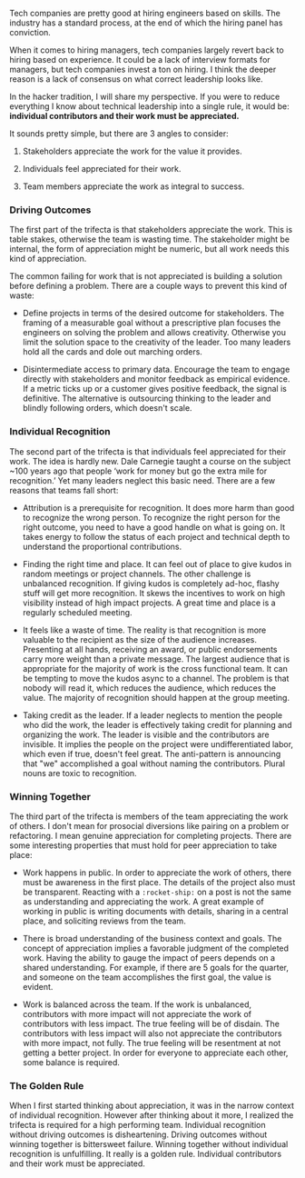 Tech companies are pretty good at hiring engineers based on skills. The industry has a standard process, at the end of which the hiring panel has conviction.

When it comes to hiring managers, tech companies largely revert back to hiring based on experience. It could be a lack of interview formats for managers, but tech companies invest a ton on hiring. I think the deeper reason is a lack of consensus on what correct leadership looks like.

In the hacker tradition, I will share my perspective. If you were to reduce everything I know about technical leadership into a single rule, it would be: **individual contributors and their work must be appreciated.**

It sounds pretty simple, but there are 3 angles to consider:

1. Stakeholders appreciate the work for the value it provides.

1. Individuals feel appreciated for their work.

1. Team members appreciate the work as integral to success.

### Driving Outcomes

The first part of the trifecta is that stakeholders appreciate the work. This is table stakes, otherwise the team is wasting time. The stakeholder might be internal, the form of appreciation might be numeric, but all work needs this kind of appreciation.

The common failing for work that is not appreciated is building a solution before defining a problem. There are a couple ways to prevent this kind of waste:

- Define projects in terms of the desired outcome for stakeholders. The framing of a measurable goal without a prescriptive plan focuses the engineers on solving the problem and allows creativity. Otherwise you limit the solution space to the creativity of the leader. Too many leaders hold all the cards and dole out marching orders.

- Disintermediate access to primary data. Encourage the team to engage directly with stakeholders and monitor feedback as empirical evidence. If a metric ticks up or a customer gives positive feedback, the signal is definitive. The alternative is outsourcing thinking to the leader and blindly following orders, which doesn't scale.

### Individual Recognition

The second part of the trifecta is that individuals feel appreciated for their work. The idea is hardly new. Dale Carnegie taught a course on the subject ~100 years ago that people ‘work for money but go the extra mile for recognition.’ Yet many leaders neglect this basic need. There are a few reasons that teams fall short:

- Attribution is a prerequisite for recognition. It does more harm than good to recognize the wrong person. To recognize the right person for the right outcome, you need to have a good handle on what is going on. It takes energy to follow the status of each project and technical depth to understand the proportional contributions.

- Finding the right time and place. It can feel out of place to give kudos in random meetings or project channels. The other challenge is unbalanced recognition. If giving kudos is completely ad-hoc, flashy stuff will get more recognition. It skews the incentives to work on high visibility instead of high impact projects. A great time and place is a regularly scheduled meeting.

- It feels like a waste of time. The reality is that recognition is more valuable to the recipient as the size of the audience increases. Presenting at all hands, receiving an award, or public endorsements carry more weight than a private message. The largest audience that is appropriate for the majority of work is the cross functional team. It can be tempting to move the kudos async to a channel. The problem is that nobody will read it, which reduces the audience, which reduces the value. The majority of recognition should happen at the group meeting.

- Taking credit as the leader. If a leader neglects to mention the people who did the work, the leader is effectively taking credit for planning and organizing the work. The leader is visible and the contributors are invisible. It implies the people on the project were undifferentiated labor, which even if true, doesn't feel great. The anti-pattern is announcing that "we" accomplished a goal without naming the contributors. Plural nouns are toxic to recognition.

### Winning Together

The third part of the trifecta is members of the team appreciating the work of others. I don't mean for prosocial diversions like pairing on a problem or refactoring. I mean genuine appreciation for completing projects. There are some interesting properties that must hold for peer appreciation to take place:

- Work happens in public. In order to appreciate the work of others, there must be awareness in the first place. The details of the project also must be transparent. Reacting with a `:rocket-ship:` on a post is not the same as understanding and appreciating the work. A great example of working in public is writing documents with details, sharing in a central place, and soliciting reviews from the team.

- There is broad understanding of the business context and goals. The concept of appreciation implies a favorable judgment of the completed work. Having the ability to gauge the impact of peers depends on a shared understanding. For example, if there are 5 goals for the quarter, and someone on the team accomplishes the first goal, the value is evident.

- Work is balanced across the team. If the work is unbalanced, contributors with more impact will not appreciate the work of contributors with less impact. The true feeling will be of disdain. The contributors with less impact will also not appreciate the contributors with more impact, not fully. The true feeling will be resentment at not getting a better project. In order for everyone to appreciate each other, some balance is required.

### The Golden Rule

When I first started thinking about appreciation, it was in the narrow context of individual recognition. However after thinking about it more, I realized the trifecta is required for a high performing team. Individual recognition without driving outcomes is disheartening. Driving outcomes without winning together is bittersweet failure. Winning together without individual recognition is unfulfilling. It really is a golden rule. Individual contributors and their work must be appreciated.

